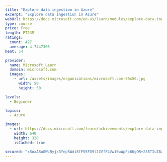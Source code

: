 ```yaml
---
title: "Explore data ingestion in Azure"
excerpt: "Explore data ingestion in Azure"
webUrl: https://docs.microsoft.com/en-us/learn/modules/explore-data-ingestion-azure/
type: course
price: Free
length: PT23M
ratings:
  count: 427
  average: 4.7447305
heat: 54

provider:
  name: Microsoft Learn
  domain: microsoft.com
  images:
    - url: /assets/images/organizations/microsoft.com-50x50.jpg
      width: 50
      height: 50

levels:
  - Beginner

topics:
  - Azure

images:
  - url: https://docs.microsoft.com/learn/achievements/explore-data-ingestion-azure-social.png
    width: 640
    height: 320
    isCached: true

secured: "x8uxA8u0WLRyj/3YepSWdi8fF55FD9t2ZVfF4Vw16wWpFc6UgOR+235TIuZ8awdlnJ6kXIh3kWmuJ1+DCeUKgKp9+PiO0AR62eiIrzpAZ41vVka8Pt5idUUhUzdC+srnR7KKnvKZvjyZAKk0cpbBMq6Rdz+DISZoRFADMfSuydrOUbBDp26lX/CSHNPwnRQAL4Br4XvH+wDzKJK5s8tdv9w+aFa4Yn7ww2l/nxtErZ9lUuJqY9dRWw28sKlGq9VesgHfLQzzXgv5zcd4DVVs9PLeWwbnzCEhP92dMooupTTIUX9D687zO79rOa/bBgf2vpDUxf5mL0RN8WkZC9E5qhzVxZehOnLdv5Nz/Rk7V6q4lXV5cNa+FkPhZ2vcX5hH4krHTbfNIBK+HrxZMsODbun0YtuxEPKFS+8HVOMZ+DY=;ex4Ypc+jOTAEBid9KcHkmA=="
---
```



